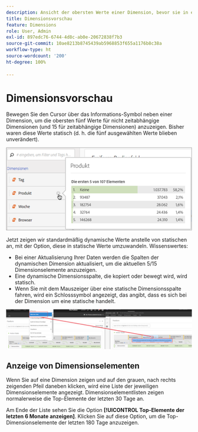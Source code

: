```yaml
---
description: Ansicht der obersten Werte einer Dimension, bevor sie in einem Projekt verwendet wird.
title: Dimensionsvorschau
feature: Dimensions
role: User, Admin
exl-id: 897edc76-6744-4d8c-ab0e-20672838f7b3
source-git-commit: 10ae8213b8745439ab5968853f655a1176b8c38a
workflow-type: ht
source-wordcount: '200'
ht-degree: 100%

---
```


# Dimensionsvorschau

Bewegen Sie den Cursor über das Informations-Symbol neben einer Dimension, um die obersten fünf Werte für nicht zeitabhängige Dimensionen (und 15 für zeitabhängige Dimensionen) anzuzeigen. Bisher waren diese Werte statisch (d. h. die fünf ausgewählten Werte blieben unverändert).

![](assets/dimension-preview.png)

Jetzt zeigen wir standardmäßig dynamische Werte anstelle von statischen an, mit der Option, diese in statische Werte umzuwandeln. Wissenswertes:

* Bei einer Aktualisierung Ihrer Daten werden die Spalten der dynamischen Dimension aktualisiert, um die aktuellen 5/15 Dimensionselemente anzuzeigen.
* Eine dynamische Dimensionsspalte, die kopiert oder bewegt wird, wird statisch.
* Wenn Sie mit dem Mauszeiger über eine statische Dimensionsspalte fahren, wird ein Schlosssymbol angezeigt, das angibt, dass es sich bei der Dimension um eine statische handelt.

![](assets/dimension_static.png)

## Anzeige von Dimensionselementen

Wenn Sie auf eine Dimension zeigen und auf den grauen, nach rechts zeigenden Pfeil daneben klicken, wird eine Liste der jeweiligen Dimensionselemente angezeigt. Dimensionselementlisten zeigen normalerweise die Top-Elemente der letzten 30 Tage an.

Am Ende der Liste sehen Sie die Option **[!UICONTROL Top-Elemente der letzten 6 Monate anzeigen]**. Klicken Sie auf diese Option, um die Top-Dimensionselemente der letzten 180 Tage anzuzeigen.
